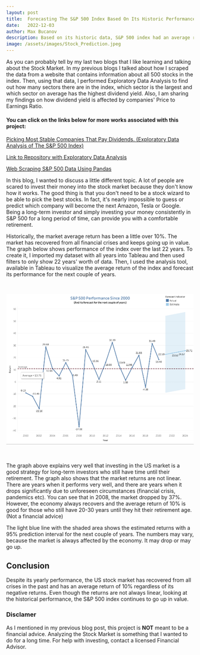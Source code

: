```yaml
---
layout: post
title:  Forecasting The S&P 500 Index Based On Its Historic Performance
date:   2022-12-03
author: Max Bucanov
description: Based on its historic data, S&P 500 index had an average return of 10%. This blog post talks about why this index is a good option for long term investors who don't have time to pick individual stocks.
image: /assets/images/Stock_Prediction.jpeg
---
```


As you can probably tell by my last two blogs that I like learning and talking about the Stock Market. In my previous blogs I talked about how I scraped the data from a website that contains information about all 500 stocks in the index. Then, using that data, I performed Exploratory Data Analysis to find out how many sectors there are in the index, which sector is the largest and which sector on average has the highest dividend yield. Also, I am sharing my findings on how dividend yield is affected by companies' Price to Earnings Ratio.

#### You can click on the links below for more works associated with this project:

[Picking Most Stable Companies That Pay Dividends. (Exploratory Data Analysis of The S&P 500 Index)](https://maxbucanov.github.io/stat386-projects/2022/11/14/my-project-3.html)

[Link to Repository with Exploratory Data Analysis](https://github.com/maxbucanov/Web-Scraping-Blog/blob/main/S%26P%20500%20Web%20Scraping.ipynb)

[Web Scraping S&P 500 Data Using Pandas](https://maxbucanov.github.io/stat386-projects/2022/10/18/my-project-2.html)

In this blog, I wanted to discuss a little different topic. A lot of people are scared to invest their money into the stock market because they don't know how it works. The good thing is that you don't need to be a stock wizard to be able to pick the best stocks. In fact, it's nearly impossible to guess or predict which company will become the next Amazon, Tesla or Google. Being a long-term investor and simply investing your money consistently in S&P 500 for a long period of time, can provide you with a comfortable retirement.

Historically, the market average return has been a little over 10%. The market has recovered from all financial crises and keeps going up in value. 
The graph below shows performance of the index over the last 22 years. To create it, I imported my dataset with all years into Tableau and then used filters to only show 22 years' worth of data. Then, I used the analysis tool, available in Tableau to visualize the average return of the index and forecast its performance for the next couple of years.

<br> 
  <p align="center" >
   <img src= "https://raw.githubusercontent.com/maxbucanov/stat386-projects/main/assets/images/S&P 500 Performance.png" alt="" style="width:700px;"/>
</p>

<br> 
 
The graph above explains very well that investing in the US market is a good strategy for long-term investors who still have time until their retirement. The graph also shows that the market returns are not linear. There are years when it performs very well, and there are years when it drops significantly due to unforeseen circumstances (financial crisis, pandemics etc). You can see that in 2008, the market dropped by 37%. However, the economy always recovers and the average return of 10% is good for those who still have 20-30 years until they hit their retirement age. (Not a financial advice)

The light blue line with the shaded area shows the estimated returns with a 95% prediction interval for the next couple of years. The numbers may vary, because the market is always affected by the economy. It may drop or may go up. 

## Conclusion
Despite its yearly performance, the US stock market has recovered from all crises in the past and has an average return of 10% regardless of its negative returns. Even though the returns are not always linear, looking at the historical performance, the S&P 500 index continues to go up in value.

### Disclamer
As I mentioned in my previous blog post, this project is **NOT** meant to be a financial advice. Analyzing the Stock Market is something that I wanted to do for a long time. For help with investing, contact a licensed Financial Advisor.

